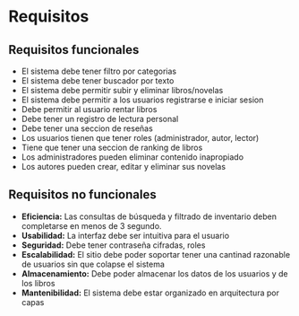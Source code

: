 # Requisitos

## Requisitos funcionales
- El sistema debe tener filtro por categorias
- El sistema debe tener buscador por texto
- El sistema debe permitir subir y eliminar libros/novelas
- El sistema debe permitir a los usuarios registrarse e iniciar sesion
- Debe permitir al usuario rentar libros
- Debe tener un registro de lectura personal
- Debe tener una seccion de reseñas
- Los usuarios tienen que tener roles (administrador, autor, lector)
- Tiene que tener una seccion de ranking de libros
- Los administradores pueden eliminar contenido inapropiado
- Los autores pueden crear, editar y eliminar sus novelas


## Requisitos no funcionales
- **Eficiencia:** Las consultas de búsqueda y filtrado de inventario deben completarse en menos de 3 segundo.
- **Usabilidad:** La interfaz debe ser intuitiva para el usuario
- **Seguridad:** Debe tener contraseña cifradas, roles
- **Escalabilidad:** El sitio debe poder soportar tener una cantinad razonable de usuarios sin que colapse el sistema
- **Almacenamiento:** Debe poder almacenar los datos de los usuarios y de los libros
- **Mantenibilidad:** El sistema debe estar organizado en arquitectura por capas    